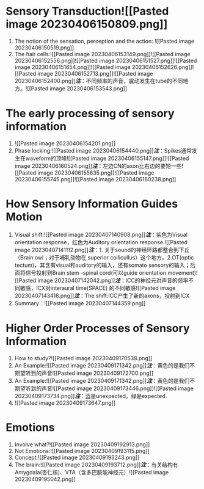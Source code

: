 # Sensory Transduction![[Pasted image 20230406150809.png]]
1. The notion of the sensation, perception and the action: ![[Pasted image 20230406150519.png]]
2. The hair cells:![[Pasted image 20230406153149.png]]![[Pasted image 20230406152556.png]]![[Pasted image 20230406151527.png]]![[Pasted image 20230406151654.png]]![[Pasted image 20230406152626.png]]![[Pasted image 20230406152713.png]]![[Pasted image 20230406152400.png]]***注***：不同频率的声音，震动发生在tube的不同地方。![[Pasted image 20230406153543.png]]
# The early processing of sensory information
1. ![[Pasted image 20230406154201.png]]
2. Phase locking:![[Pasted image 20230406154440.png]]***注***：Spikes通常发生在waveform的顶峰![[Pasted image 20230406155147.png]]![[Pasted image 20230406160524.png]]***注***：左边CN的axon比右边的要短一些![[Pasted image 20230406155635.png]]![[Pasted image 20230406155745.png]]![[Pasted image 20230406160238.png]]
# How Sensory Information Guides Motion
1. Visual shift:![[Pasted image 20230407140908.png]]***注***：紫色为Visual orientation response，红色为Auditory orientation response.![[Pasted image 20230407141112.png]]***注***：1. 关于sound的神经环路都整合到下丘（Brain owl；对于哺乳动物在 superior collicullus）这个地方。2.OT(optic tectum)，其含有visual和auditory的输入，还有somato sensory的输入；后面将信号投射到Brain stem -spinal cord(可以guide orientation movement)![[Pasted image 20230407142042.png]]***注***：ICC的神经元对声音的频率不同敏感，ICX对interaural time(SPACE) 的不同敏感![[Pasted image 20230407143418.png]]***注***：The shift:ICC产生了新的axons，投射到ICX
2. Summary：![[Pasted image 20230407144359.png]]
# Higher Order Processes of Sensory Information
1. How to study?![[Pasted image 20230409170538.png]]
2. An Example:![[Pasted image 20230409171342.png]]***注***：黄色的是我们不期望听到的声音![[Pasted image 20230409172700.png]]
2. An Example:![[Pasted image 20230409171342.png]]***注***：黄色的是我们不期望听到的声音![[Pasted image 20230409173446.png]]![[Pasted image 20230409173734.png]]***注***：蓝是unexpected，绿是expected.
3. ![[Pasted image 20230409173647.png]]
# Emotions
1. Involve what?![[Pasted image 20230409192913.png]]
2. Not Emotions:![[Pasted image 20230409193115.png]]
3. Concept:![[Pasted image 20230409193243.png]]
4. The brain:![[Pasted image 20230409193712.png]]***注***：有关结构有Amygdala(杏仁核)、VTA（含多巴胺能神经元）![[Pasted image 20230409195042.png]]